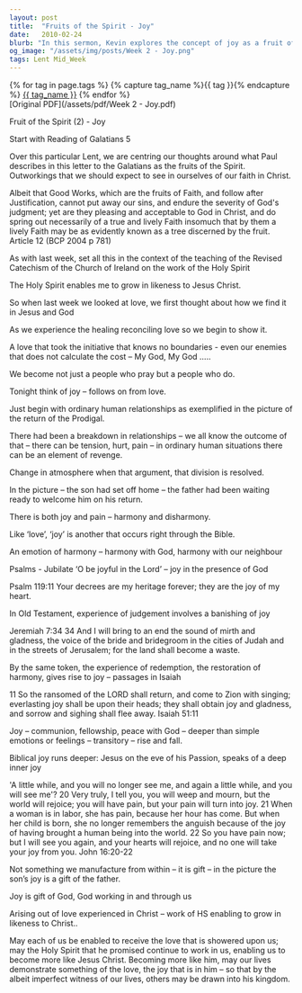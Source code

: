 ```yaml
---
layout: post
title:  "Fruits of the Spirit - Joy"
date:   2010-02-24
blurb: "In this sermon, Kevin explores the concept of joy as a fruit of the Spirit. He discusses the importance of harmony with God and our neighbours, and how joy is a deeper emotion that arises from love experienced in Christ. He also emphasizes that joy is a gift from God, not something we can manufacture ourselves."
og_image: "/assets/img/posts/Week 2 - Joy.png"
tags: Lent Mid_Week
---    
```

<div class="tag-pills">
  {% for tag in page.tags %}
    {% capture tag_name %}{{ tag }}{% endcapture %}
    <a href="{{ site.baseurl }}/tag/{{ tag_name }}" class="tag-pill">{{ tag_name }}</a>
  {% endfor %}
</div>
[Original PDF](/assets/pdf/Week 2 - Joy.pdf)

Fruit of the Spirit (2) - Joy

Start with Reading of Galatians 5

Over this particular Lent, we are centring our thoughts around what Paul describes in this letter to the Galatians as the fruits of the Spirit. Outworkings that we should expect to see in ourselves of our faith in Christ.

Albeit that Good Works, which are the fruits of Faith, and follow after Justification, cannot put away our sins, and endure the severity of God's judgment; yet are they pleasing and acceptable to God in Christ, and do spring out necessarily of a true and lively Faith insomuch that by them a lively Faith may be as evidently known as a tree discerned by the fruit. Article 12 (BCP 2004 p 781)

As with last week, set all this in the context of the teaching of the Revised Catechism of the Church of Ireland on the work of the Holy Spirit

The Holy Spirit enables me to grow in likeness to Jesus Christ.

So when last week we looked at love, we first thought about how we find it in Jesus and God

As we experience the healing reconciling love so we begin to show it.

A love that took the initiative
that knows no boundaries - even our enemies
that does not calculate the cost – My God, My God …..

We become not just a people who pray but a people who do.

Tonight think of joy – follows on from love.

Just begin with ordinary human relationships as exemplified in the picture of the return of the Prodigal.

There had been a breakdown in relationships – we all know the outcome of that – there can be tension, hurt, pain – in ordinary human situations there can be an element of revenge.

Change in atmosphere when that argument, that division is resolved.

In the picture – the son had set off home – the father had been waiting ready to welcome him on his return.

There is both joy and pain – harmony and disharmony.

Like ‘love’, ‘joy’ is another that occurs right through the Bible.

An emotion of harmony – harmony with God, harmony with our neighbour

Psalms - Jubilate ‘O be joyful in the Lord’ – joy in the presence of God

Psalm 119:11 Your decrees are my heritage forever;
they are the joy of my heart.

In Old Testament, experience of judgement involves a banishing of joy

Jeremiah 7:34 34 And I will bring to an end the sound of mirth and gladness,
the voice of the bride and bridegroom in the cities of Judah and in the streets of Jerusalem; for the land shall become a waste.

By the same token, the experience of redemption, the restoration of harmony, gives rise to joy – passages in Isaiah

11 So the ransomed of the LORD shall return,
and come to Zion with singing;
everlasting joy shall be upon their heads;
they shall obtain joy and gladness,
and sorrow and sighing shall flee away. Isaiah 51:11

Joy – communion, fellowship, peace with God – deeper than simple emotions or feelings – transitory – rise and fall.

Biblical joy runs deeper: Jesus on the eve of his Passion, speaks of a deep inner joy

'A little while, and you will no longer see me, and again a little while, and you will see me'? 20 Very truly, I tell you, you will weep and mourn, but the world will rejoice; you will have pain, but your pain will turn into joy. 21 When a woman is in labor, she has pain, because her hour has come. But when her child is born, she no longer remembers the anguish because of the joy of having brought a human being into the world. 22 So you have pain now; but I will see you again, and your hearts will rejoice, and no one will take your joy from you. John 16:20-22

Not something we manufacture from within – it is gift – in the picture the son’s joy is a gift of the father.

Joy is gift of God, God working in and through us

Arising out of love experienced in Christ – work of HS enabling to grow in likeness to Christ..

May each of us be enabled to receive the love that is showered upon us; may the Holy Spirit that he promised continue to work in us, enabling us to become more like Jesus Christ. Becoming more like him, may our lives demonstrate something of the love, the joy that is in him – so that by the albeit imperfect witness of our lives, others may be drawn into his kingdom.
